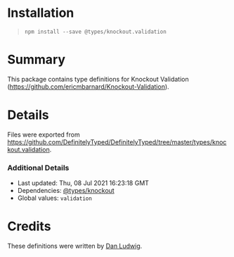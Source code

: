 # Installation
> `npm install --save @types/knockout.validation`

# Summary
This package contains type definitions for Knockout Validation (https://github.com/ericmbarnard/Knockout-Validation).

# Details
Files were exported from https://github.com/DefinitelyTyped/DefinitelyTyped/tree/master/types/knockout.validation.

### Additional Details
 * Last updated: Thu, 08 Jul 2021 16:23:18 GMT
 * Dependencies: [@types/knockout](https://npmjs.com/package/@types/knockout)
 * Global values: `validation`

# Credits
These definitions were written by [Dan Ludwig](https://github.com/danludwig).
